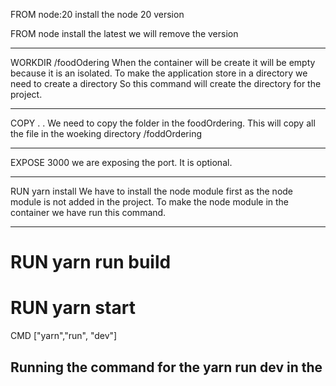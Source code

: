 FROM node:20
install the node 20 version

FROM node
install the latest we will remove the version

---------------------------------------------------------------------------------

WORKDIR /foodOdering 
When the container will be create it will be empty because it is an isolated. 
To make the application store in a directory we need to create a directory
So this command will create the directory for the project.

---------------------------------------------------------------------------------

COPY . .
We need to copy the folder in the foodOrdering.
This will copy all the file in the woeking directory /foddOrdering
 
---------------------------------------------------------------------------------

EXPOSE 3000
we are exposing the port. It is optional.

---------------------------------------------------------------------------------

RUN yarn install
We have to install the node module first as the node module is not added in the project.
To make the node module in the container we have run this command.

---------------------------------------------------------------------------------

# RUN yarn run build

# RUN yarn start

CMD ["yarn","run", "dev"]

Running the command for the 
yarn run dev in the
---------------------------------------------------------------------------------
